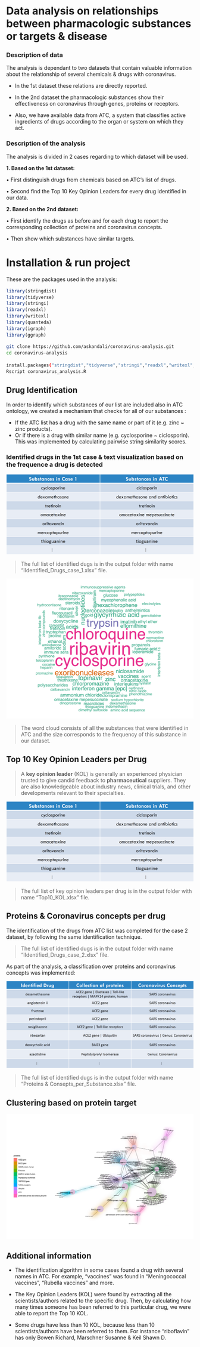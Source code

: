 
# Data analysis on relationships between pharmacologic substances or targets & disease

### Description of data

The analysis is dependant to two datasets that contain valuable information about the relationship of several chemicals & drugs with coronavirus.

- In the 1st dataset these relations are directly reported.

- In the 2nd dataset the pharmacologic substances show their effectiveness on coronavirus through genes, proteins or receptors.

- Also, we have available data from ATC, a system that classifies active ingredients of drugs according to the organ or system on which they act.

### Description of the analysis

The analysis is divided in 2 cases regarding to which dataset will be used. 

**1. Based on the 1st dataset:**

• First distinguish drugs from chemicals based on ATC’s list of drugs.

• Second find the Top 10 Key Opinion Leaders for every drug identified in our data.

**2. Based on the 2nd dataset:**

• First identify the drugs as before and for each drug to report the corresponding collection of proteins and coronavirus concepts.

• Then show which substances have similar targets.

# Installation & run project
These are the packages used in the analysis:
```R
library(stringdist)
library(tidyverse)
library(stringi)
library(readxl)
library(writexl)
library(quanteda)
library(igraph)
library(ggraph)
```

```bash
git clone https://github.com/askandali/coronavirus-analysis.git
cd coronavirus-analysis

install.packages("stringdist","tidyverse","stringi","readxl","writexl","quanteda","igraph","ggraph")
Rscript coronavirus_analysis.R
```

## Drug Identification

In order to identify which substances of our list are included also in ATC ontology, we created a mechanism that checks for all of our substances :

- If the ATC list has a drug with the same name or part of it (e.g. zinc ~ zinc products).
- Or if there is a drug with similar name (e.g. cyclosporine ~ ciclosporin). This was implemented by calculating pairwise string similarity scores.

### Identified drugs in the 1st case & text visualization based on the frequence a drug is detected

![Identified drugs 1st case](output/drugs_case1.png)

>The full list of identified dugs is in the output folder with name “IIdentified_Drugs_case_1.xlsx” file.

![Identified drugs 1st case](Plots/Case1_Drugs_plot.svg)

>The word cloud consists of all the substances that were identified in ATC and the size corresponds to the frequency of this substance in our dataset.



## Top 10 Key Opinion Leaders per Drug

> A **key opinion leader** (KOL) is generally an experienced physician trusted to give candid feedback to **pharmaceutical** suppliers. They are also knowledgeable about industry news, clinical trials, and other developments relevant to their specialties.

![Identified drugs 1st case](output/drugs_case1.png)

>The full list of key opinion leaders per drug is in the output folder with name “Top10_KOL.xlsx” file.

## Proteins & Coronavirus concepts per drug

The identification of the drugs from ATC list was completed for the case 2 dataset, by following the same identification technique.

>The full list of identified dugs is in the output folder with name “IIdentified_Drugs_case_2.xlsx” file.

As part of the analysis, a classification over proteins and coronavirus concepts was implemented:

![protein&concepts](output/protein&concepts.png)
 
>The full list of identified dugs is in the output folder with name “Proteins & Consepts_per_Substance.xlsx” file.

## Clustering based on protein target

![protein&concepts](Plots/Clustered_Proteins.svg)

## Additional information

- The identification algorithm in some cases found a drug with several names in ATC. For example, “vaccines” was found in “Meningococcal vaccines”, “Rubella vaccines” and more.

- The Key Opinion Leaders (KOL) were found by extracting all the scientists/authors related to the specific drug. Then, by calculating how many times someone has been referred to this particular drug, we were able to report the Top 10 KOL.

- Some drugs have less than 10 KOL, because less than 10 scientists/authors have been referred to them. For instance “riboflavin” has only Bowen Richard, Marschner Susanne & Keil Shawn D.